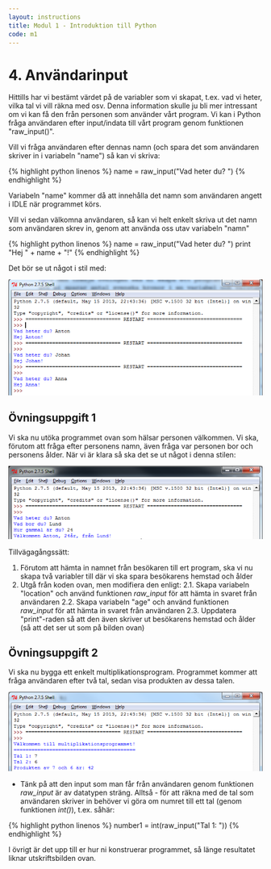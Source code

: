 ```yaml
---
layout: instructions
title: Modul 1 - Introduktion till Python
code: m1
---
```


# 4. Användarinput

Hittills har vi bestämt värdet på de variabler som vi skapat, t.ex. vad vi heter, vilka tal vi vill räkna med osv. Denna information skulle ju bli mer intressant om vi kan få den från personen som använder vårt program. Vi kan i Python fråga användaren efter input/indata till vårt program genom funktionen "raw_input()".

Vill vi fråga användaren efter dennas namn (och spara det som användaren skriver in i variabeln "name") så kan vi skriva:

{% highlight python linenos %}
name = raw_input("Vad heter du? ")
{% endhighlight %}

Variabeln "name" kommer då att innehålla det namn som användaren angett i IDLE när programmet körs.

Vill vi sedan välkomna användaren, så kan vi helt enkelt skriva ut det namn som användaren skrev in, genom att använda oss utav variabeln "namn"

{% highlight python linenos %}
name = raw_input("Vad heter du? ")
print "Hej " + name + "!"
{% endhighlight %}

Det bör se ut något i stil med:

![Idle](images/idle8.png)

## Övningsuppgift 1

Vi ska nu utöka programmet ovan som hälsar personen välkommen. Vi ska, förutom att fråga efter personens namn, även fråga var personen bor och personens ålder. När vi är klara så ska det se ut något i denna stilen: 

![IDLE](images/idle9.png)

Tillvägagångssätt:

1. Förutom att hämta in namnet från besökaren till ert program, ska vi nu skapa två variabler till där vi ska spara besökarens hemstad och ålder
2. Utgå från koden ovan, men modifiera den enligt:
2.1. Skapa variabeln "location" och använd funktionen *raw_input* för att hämta in svaret från användaren
2.2. Skapa variabeln "age" och använd funktionen *raw_input* för att hämta in svaret från användaren
2.3. Uppdatera "print"-raden så att den även skriver ut besökarens hemstad och ålder (så att det ser ut som på bilden ovan)

## Övningsuppgift 2

Vi ska nu bygga ett enkelt multiplikationsprogram. Programmet kommer att fråga användaren efter två tal, sedan visa produkten av dessa talen. 

![IDLE](images/idle10.png)

* Tänk på att den input som man får från användaren genom funktionen *raw_input* är av datatypen sträng. Alltså - för att räkna med de tal som användaren skriver in behöver vi göra om numret till ett tal (genom funktionen *int()*), t.ex. såhär:

{% highlight python linenos %}
number1 = int(raw_input("Tal 1: "))
{% endhighlight %}

I övrigt är det upp till er hur ni konstruerar programmet, så länge resultatet liknar utskriftsbilden ovan.